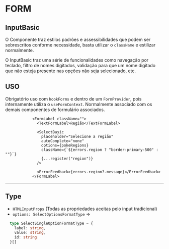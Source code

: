 # FORM

## InputBasic

O Componente traz estilos padrões e assessibilidades que podem ser sobrescritos conforme necessidade, basta utilizar o `className` e estilizar normalmente.

O InputBasic traz uma série de funcionalidades como navegação por teclado, filtro de nomes digitados, validação para que um nome digitado que não esteja presente nas opções não seja selecionado, etc.

## USO

Obrigatório uso com `hookForms` e dentro de um `FormProvider`, pois internamente utiliza o `useFormContext`. Normalmente associado com os demais componentes de formulário associados.

```tsx
            <FormLabel className="">
              <TextFormLabel>Região</TextFormLabel>

              <SelectBasic
                placeholder="Selecione a região"
                autoComplete="none"
                options={pokeRegions}
                className={`${errors.region ? "border-primary-500" : ""}`}
                {...register("region")}
              />

              <ErrorFeedback>{errors.region?.message}</ErrorFeedback>
            </FormLabel>
```

***

## Type

- `HTMLInputProps` (Todas as propriedades aceitas pelo input tradicional)
- `options: SelectOptionsFormatType` =>

```ts
  type SelectSingleOptionFormatType = {
    label: string,
    value: string,
    id: string
  }[]
```
